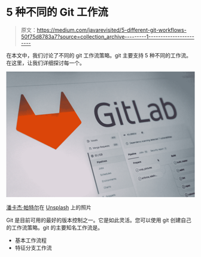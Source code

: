 # 5 种不同的 Git 工作流

> 原文：<https://medium.com/javarevisited/5-different-git-workflows-50f75d8783a7?source=collection_archive---------1----------------------->

在本文中，我们讨论了不同的 git 工作流策略。git 主要支持 5 种不同的工作流。在这里，让我们详细探讨每一个。

![](img/cb5aeef0f95d79fdf64542b25bf42732.png)

[潘卡杰·帕特尔](https://unsplash.com/@pankajpatel?utm_source=medium&utm_medium=referral)在 [Unsplash](https://unsplash.com?utm_source=medium&utm_medium=referral) 上的照片

Git 是目前可用的最好的版本控制之一。它是如此灵活。您可以使用 git 创建自己的工作流策略。git 的主要知名工作流是。

*   基本工作流程
*   特征分支工作流